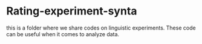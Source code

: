 # Rating-experiment-synta 
this is a folder where we share codes on linguistic experiments. These code can be useful when it comes to analyze data.
